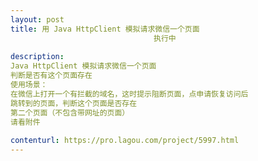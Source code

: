 ```yaml
---                
layout: post       
title: 用 Java HttpClient 模拟请求微信一个页面
                                执行中
           
description: 
Java HttpClient 模拟请求微信一个页面
判断是否有这个页面存在
使用场景：
在微信上打开一个有拦截的域名，这时提示阻断页面，点申请恢复访问后
跳转到的页面，判断这个页面是否存在
第二个页面（不包含带网址的页面）
请看附件
     
contenturl: https://pro.lagou.com/project/5997.html      
---                 
```

